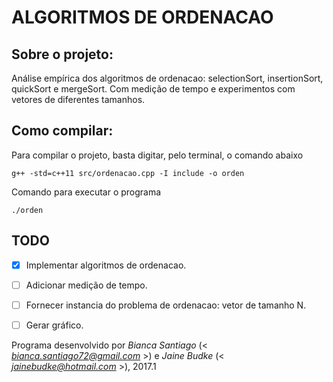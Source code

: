 # ALGORITMOS DE ORDENACAO


## Sobre o projeto:

Análise empírica dos algoritmos de ordenacao: selectionSort, insertionSort, quickSort e mergeSort. Com medição de tempo e experimentos com vetores de diferentes tamanhos.
        
        
## Como compilar:

Para compilar o projeto, basta digitar, pelo terminal, o comando abaixo

    g++ -std=c++11 src/ordenacao.cpp -I include -o orden
    

Comando para executar o programa
    
    ./orden


## TODO

- [X] Implementar algoritmos de ordenacao.
- [ ] Adicionar medição de tempo.
- [ ] Fornecer instancia do problema de ordenacao: vetor de tamanho N.
- [ ] Gerar gráfico.


Programa desenvolvido por _Bianca Santiago_ (< *bianca.santiago72@gmail.com* >) e _Jaine Budke_ (< *jainebudke@hotmail.com* >), 2017.1
